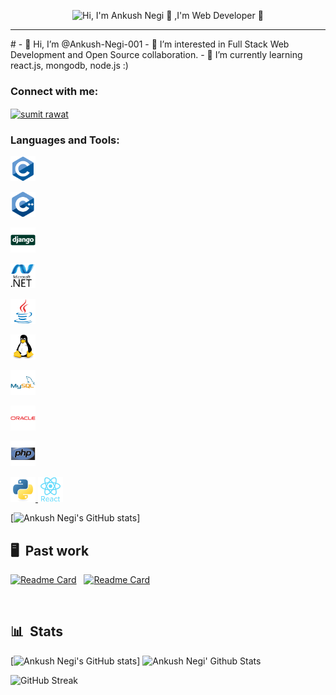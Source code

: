 <p align="center">
  <img src="./assets/Intro.gif" alt="Hi, I'm Ankush Negi 👋 ,I'm Web Developer 🚀 ">
</p>
<hr>
# 
- 👋 Hi, I’m @Ankush-Negi-001
- 👀 I’m interested in Full Stack Web Development and Open Source collaboration.
- 🌱 I’m currently learning react.js, mongodb, node.js :)
<!-- - 📫 How to reach me... -->

<!-- ************************************************************************** -->
<h3 align="left">Connect with me:</h3>
<p align="left">
<a href="https://linkedin.com/in/sumit rawat" target="blank"><img align="center" src="https://raw.githubusercontent.com/rahuldkjain/github-profile-readme-generator/master/src/images/icons/Social/linked-in-alt.svg" alt="sumit rawat" height="30" width="40" /></a>
</p>

<!-- ************************************************************************** -->

<h3 align="left">Languages and Tools:</h3>
<p align="left">
 <a href="https://www.cprogramming.com/" target="_blank"> <img src="https://raw.githubusercontent.com/devicons/devicon/master/icons/c/c-original.svg" alt="c" width="40" height="40"/> 
 </a> 

 <a href="https://www.w3schools.com/cpp/" target="_blank"> <img src="https://raw.githubusercontent.com/devicons/devicon/master/icons/cplusplus/cplusplus-original.svg" alt="cplusplus" width="40" height="40"/> 
 </a> 

 <a href="https://www.djangoproject.com/" target="_blank"> <img src="https://raw.githubusercontent.com/devicons/devicon/master/icons/django/django-original.svg" alt="django" width="40" height="40"/>  
 </a> 

 <a href="https://dotnet.microsoft.com/" target="_blank"> <img src="https://raw.githubusercontent.com/devicons/devicon/master/icons/dot-net/dot-net-original-wordmark.svg" alt="dotnet" width="40" height="40"/> 
 </a> 

 
 <a href="https://www.java.com" target="_blank"> <img src="https://raw.githubusercontent.com/devicons/devicon/master/icons/java/java-original.svg" alt="java" width="40" height="40"/> 
 </a> 

 <a href="https://www.linux.org/" target="_blank"> <img src="https://raw.githubusercontent.com/devicons/devicon/master/icons/linux/linux-original.svg" alt="linux" width="40" height="40"/> 
 </a> 

 <a href="https://www.mysql.com/" target="_blank"> <img src="https://raw.githubusercontent.com/devicons/devicon/master/icons/mysql/mysql-original-wordmark.svg" alt="mysql" width="40" height="40"/> 
 </a> 
 
 <a href="https://www.oracle.com/" target="_blank"> <img src="https://raw.githubusercontent.com/devicons/devicon/master/icons/oracle/oracle-original.svg" alt="oracle" width="40" height="40"/> 

</a> <a href="https://www.php.net" target="_blank"> <img src="https://raw.githubusercontent.com/devicons/devicon/master/icons/php/php-original.svg" alt="php" width="40" height="40"/> 

</a> <a href="https://www.python.org" target="_blank"> <img src="https://raw.githubusercontent.com/devicons/devicon/master/icons/python/python-original.svg" alt="python" width="40" height="40"/> 
</a> 
<a href="https://reactjs.org/" target="_blank"> <img src="https://raw.githubusercontent.com/devicons/devicon/master/icons/react/react-original-wordmark.svg" alt="react" width="40" height="40"/> 
</a> 



[![Ankush Negi's GitHub stats](https://github-readme-stats.vercel.app/api?username=ankush-negi-001&count_private=true&show_icons=true&theme=radical)]

## 🖥 &nbsp;Past work

[![Readme Card](https://github-readme-stats.vercel.app/api/pin/?username=ankush-negi-001&repo=Pwnagetty&bg_color=0d1116&title_color=ce09ec&text_color=a4aacb&icon_color=007ec6)](https://github.com/ankush-negi-001) &nbsp; [![Readme Card](https://github-readme-stats.vercel.app/api/pin/?username=ankush-negi-001&repo=love-lock-card&bg_color=0d1116&title_color=ce09ec&text_color=a4aacb&icon_color=007ec6)](https://github.com/ankush-negi-001)

&nbsp;

## 📊 &nbsp;Stats

[![Ankush Negi's GitHub stats](https://github-readme-stats.vercel.app/api?username=ankush-negi-001&count_private=true&show_icons=true&theme=radical)]
![Ankush Negi' Github Stats](https://github-readme-stats.vercel.app/api?username=ankush-negi-001&hide=contribs,prs&show_icons=true&bg_color=0d1116&title_color=ce09ec&text_color=a4aacb&icon_color=007ec6)

![GitHub Streak](https://github-readme-streak-stats.herokuapp.com/?user=ankush-negi-001&theme=dark&count_private=true&bg_color=0d1116&title_color=ce09ec&text_color=a4aacb&icon_color=007ec6)
